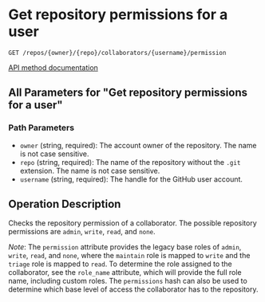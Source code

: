 # Get repository permissions for a user

`GET /repos/{owner}/{repo}/collaborators/{username}/permission`

[API method documentation](https://docs.github.com/rest/collaborators/collaborators#get-repository-permissions-for-a-user)

## All Parameters for "Get repository permissions for a user"

### Path Parameters

- `owner` (string, required): The account owner of the repository. The name is not case sensitive.
- `repo` (string, required): The name of the repository without the `.git` extension. The name is not case sensitive.
- `username` (string, required): The handle for the GitHub user account.

## Operation Description

Checks the repository permission of a collaborator. The possible repository
permissions are `admin`, `write`, `read`, and `none`.

*Note*: The `permission` attribute provides the legacy base roles of `admin`, `write`, `read`, and `none`, where the
`maintain` role is mapped to `write` and the `triage` role is mapped to `read`. To determine the role assigned to the
collaborator, see the `role_name` attribute, which will provide the full role name, including custom roles. The
`permissions` hash can also be used to determine which base level of access the collaborator has to the repository.
